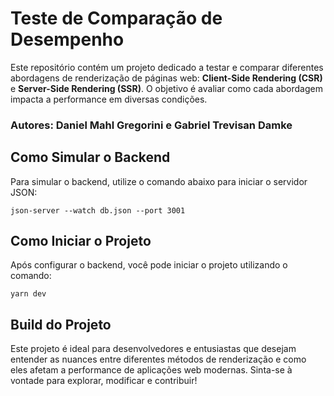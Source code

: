 # Teste de Comparação de Desempenho

Este repositório contém um projeto dedicado a testar e comparar diferentes abordagens de renderização de páginas web: **Client-Side Rendering (CSR)** e **Server-Side Rendering (SSR)**. O objetivo é avaliar como cada abordagem impacta a performance em diversas condições.

### Autores: Daniel Mahl Gregorini e Gabriel Trevisan Damke

## Como Simular o Backend

Para simular o backend, utilize o comando abaixo para iniciar o servidor JSON:

    json-server --watch db.json --port 3001

## Como Iniciar o Projeto

Após configurar o backend, você pode iniciar o projeto utilizando o comando:

    yarn dev

## Build do Projeto

Este projeto é ideal para desenvolvedores e entusiastas que desejam entender as nuances entre diferentes métodos de renderização e como eles afetam a performance de aplicações web modernas. Sinta-se à vontade para explorar, modificar e contribuir!
